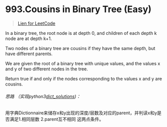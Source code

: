 # 993.Cousins in Binary Tree (Easy)

> [Lien for LeetCode](https://leetcode.com/problems/cousins-in-binary-tree/)

In a binary tree, the root node is at depth 0, and children of each depth k node are at depth k+1.

Two nodes of a binary tree are cousins if they have the same depth, but have different parents.

We are given the root of a binary tree with unique values, and the values x and y of two different nodes in the tree.

Return true if and only if the nodes corresponding to the values x and y are cousins.

###### 思路 （实现python3[dict_solutions](https://github.com/odcowl/LeetCode/blob/master/0993_Cousins_In_Binary_Tree/Dict_solutions.py))：

用字典Dictionnaire来储存x和y出现的深度/层数及对应的parent，并判读x和y是否满足1.相同层数 2.parent互不相同 这两点条件。
